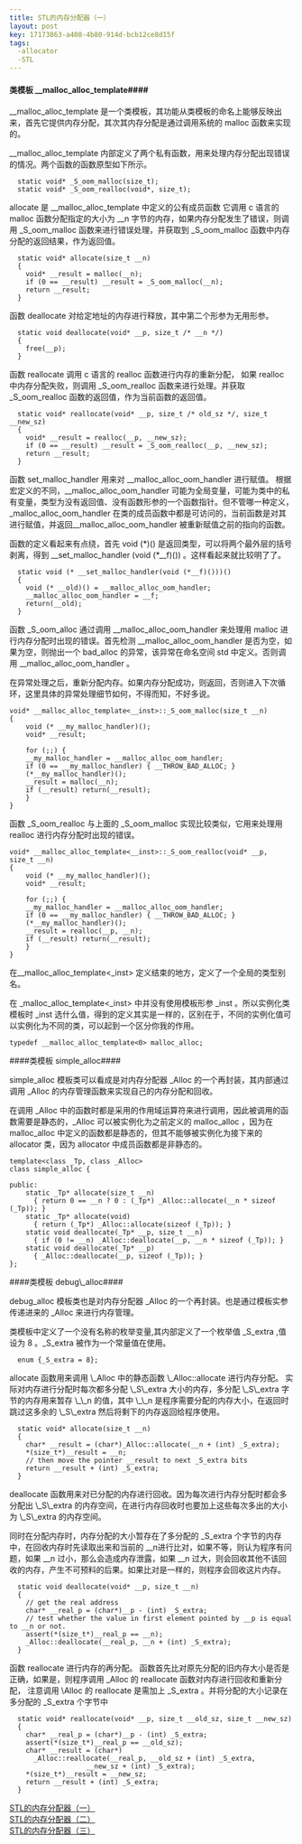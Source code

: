 ```yaml
---
title: STL的内存分配器（一）
layout: post
key: 17173863-a408-4b80-914d-bcb12ce8d15f
tags:
  -allocator 
  -STL 
---
```

#### 类模板 \_\_malloc\_alloc\_template####

\_\_malloc\_alloc\_template 是一个类模板，其功能从类模板的命名上能够反映出来，首先它提供内存分配，其次其内存分配是通过调用系统的 malloc 函数来实现的。

\_\_malloc\_alloc\_template 内部定义了两个私有函数，用来处理内存分配出现错误的情况。两个函数的函数原型如下所示。

	  static void* _S_oom_malloc(size_t);
	  static void* _S_oom_realloc(void*, size_t);

<div class="cut"></div>

allocate 是 \_\_malloc\_alloc\_template 中定义的公有成员函数 它调用 c 语言的 malloc 函数分配指定的大小为 \_\_n 字节的内存，如果内存分配发生了错误，则调用 \_S\_oom\_malloc 函数来进行错误处理，并获取到 \_S\_oom\_malloc 函数中内存分配的返回结果，作为返回值。

	  static void* allocate(size_t __n)
	  {
	    void* __result = malloc(__n);
	    if (0 == __result) __result = _S_oom_malloc(__n);
	    return __result;
	  }

<div class="cut"></div>

函数 deallocate 对给定地址的内存进行释放，其中第二个形参为无用形参。

	  static void deallocate(void* __p, size_t /* __n */)
	  {
	    free(__p);
	  }

函数 reallocate 调用 c 语言的 realloc 函数进行内存的重新分配， 如果 realloc 中内存分配失败，则调用 \_S\_oom\_realloc 函数来进行处理。并获取 \_S\_oom\_realloc 函数的返回值，作为当前函数的返回值。

	  static void* reallocate(void* __p, size_t /* old_sz */, size_t __new_sz)
	  {
	    void* __result = realloc(__p, __new_sz);
	    if (0 == __result) __result = _S_oom_realloc(__p, __new_sz);
	    return __result;
	  }
<div class="cut"></div>

函数 set\_malloc\_handler 用来对 \_\_malloc\_alloc\_oom\_handler 进行赋值。 根据宏定义的不同，\_\_malloc\_alloc\_oom\_handler 可能为全局变量，可能为类中的私有变量，类型为没有返回值、没有函数形参的一个函数指针。但不管哪一种定义，\_malloc\_alloc\_oom\_handler 在类的成员函数中都是可访问的，当前函数是对其进行赋值，并返回\_\_malloc\_alloc\_oom\_handler 被重新赋值之前的指向的函数。

函数的定义看起来有点绕，首先 void (\*)() 是返回类型，可以将两个最外层的括号剥离，得到 \_\_set\_malloc\_handler (void (\*\_\_f)()) 。这样看起来就比较明了了。

	  static void (* __set_malloc_handler(void (*__f)()))()
	  {
	    void (* __old)() = __malloc_alloc_oom_handler;
	    __malloc_alloc_oom_handler = __f;
	    return(__old);
	  }

<div class="cut"></div>

函数 \_S\_oom\_alloc 通过调用 \_\_malloc\_alloc\_oom\_handler 来处理用 malloc 进行内存分配时出现的错误。首先检测 \_\_malloc\_alloc\_oom\_handler 是否为空，如果为空，则抛出一个 bad\_alloc 的异常，该异常在命名空间 std 中定义。否则调用 \_\_malloc\_alloc\_oom\_handler 。

在异常处理之后，重新分配内存。如果内存分配成功，则返回，否则进入下次循环，这里具体的异常处理细节如何，不得而知，不好多说。

	void* __malloc_alloc_template<__inst>::_S_oom_malloc(size_t __n)
	{
	    void (* __my_malloc_handler)();
	    void* __result;

	    for (;;) {
		__my_malloc_handler = __malloc_alloc_oom_handler;
		if (0 == __my_malloc_handler) { __THROW_BAD_ALLOC; }
		(*__my_malloc_handler)();
		__result = malloc(__n);
		if (__result) return(__result);
	    }
	}

<div class="cut"></div>

函数 \_S\_oom\_realloc 与上面的 \_S\_oom\_malloc 实现比较类似，它用来处理用 realloc 进行内存分配时出现的错误。

	void* __malloc_alloc_template<__inst>::_S_oom_realloc(void* __p, size_t __n)
	{
	    void (* __my_malloc_handler)();
	    void* __result;

	    for (;;) {
		__my_malloc_handler = __malloc_alloc_oom_handler;
		if (0 == __my_malloc_handler) { __THROW_BAD_ALLOC; }
		(*__my_malloc_handler)();
		__result = realloc(__p, __n);
		if (__result) return(__result);
	    }
	}

在\_\_malloc\_alloc\_template<\_inst> 定义结束的地方，定义了一个全局的类型别名。

在 \_malloc\_alloc\_template<\_inst> 中并没有使用模板形参 \_inst 。所以实例化类模板时 \_inst 选什么值，得到的定义其实是一样的，区别在于，不同的实例化值可以实例化为不同的类，可以起到一个区分你我的作用。

	typedef __malloc_alloc_template<0> malloc_alloc;
<div class="cut"></div>

####类模板 simple\_alloc####

simple\_alloc 模板类可以看成是对内存分配器 \_Alloc 的一个再封装，其内部通过调用 \_Alloc 的内存管理函数来实现自己的内存分配和回收。

在调用 \_Alloc 中的函数时都是采用的作用域运算符来进行调用，因此被调用的函数需要是静态的，\_Alloc 可以被实例化为之前定义的 malloc\_alloc ，因为在 malloc\_alloc 中定义的函数都是静态的，但其不能够被实例化为接下来的 allocator 类，因为 allocator 中成员函数都是非静态的。

	template<class _Tp, class _Alloc>
	class simple_alloc {

	public:
	    static _Tp* allocate(size_t __n)
	      { return 0 == __n ? 0 : (_Tp*) _Alloc::allocate(__n * sizeof (_Tp)); }
	    static _Tp* allocate(void)
	      { return (_Tp*) _Alloc::allocate(sizeof (_Tp)); }
	    static void deallocate(_Tp* __p, size_t __n)
	      { if (0 != __n) _Alloc::deallocate(__p, __n * sizeof (_Tp)); }
	    static void deallocate(_Tp* __p)
	      { _Alloc::deallocate(__p, sizeof (_Tp)); }
	};

<div class="cut"></div>
####类模板 debug\_alloc####

debug\_alloc 模板类也是对内存分配器 \_Alloc 的一个再封装。也是通过模板实参传递进来的 \_Alloc 来进行内存管理。

类模板中定义了一个没有名称的枚举变量,其内部定义了一个枚举值 \_S\_extra ,值设为 8 。\_S\_extra 被作为一个常量值在使用。

	  enum {_S_extra = 8};

<div class="cut"></div>
allocate 函数用来调用 \_Alloc 中的静态函数 \_Alloc::allocate 进行内存分配。 实际对内存进行分配时每次都多分配 \_S\_extra 大小的内存，多分配 \_S\_extra 字节的内存用来暂存 \_\_n 的值，其中 \_\_n 是程序需要分配的内存大小，在返回时跳过这多余的 \_S\_extra 然后将剩下的内存返回给程序使用。

	  static void* allocate(size_t __n)
	  {
	    char* __result = (char*)_Alloc::allocate(__n + (int) _S_extra);
	    *(size_t*)__result = __n;
	    // then move the pointer __result to next _S_extra bits
	    return __result + (int) _S_extra;
	  }


<div class="cut"></div>
deallocate 函数用来对已分配的内存进行回收。因为每次进行内存分配时都会多分配出 \_S\_extra 的内存空间，在进行内存回收时也要加上这些每次多出的大小为 \_S\_extra 的内存空间。

同时在分配内存时，内存分配的大小暂存在了多分配的 \_S\_extra 个字节的内存中，在回收内存时先读取出来和当前的 \_\_n进行比对，如果不等，则认为程序有问题，如果 \_\_n 过小，那么会造成内存泄露，如果 \_\_n 过大，则会回收其他不该回收的内存，产生不可预料的后果。如果比对是一样的，则程序会回收这片内存。

	  static void deallocate(void* __p, size_t __n)
	  {
	    // get the real address
	    char* __real_p = (char*)__p - (int) _S_extra;
	    // test whether the value in first element pointed by __p is equal to __n or not.
	    assert(*(size_t*)__real_p == __n);
	    _Alloc::deallocate(__real_p, __n + (int) _S_extra);
	  }


<div class="cut"></div>

函数 reallocate 进行内存的再分配。 函数首先比对原先分配的旧内存大小是否是正确，如果是，则程序调用 \_Alloc 的 reallocate 函数对内存进行回收和重新分配， 注意调用 \Alloc 的 reallocate 是需加上 \_S\_extra 。并将分配的大小记录在多分配的 \_S\_extra 个字节中

	  static void* reallocate(void* __p, size_t __old_sz, size_t __new_sz)
	  {
	    char* __real_p = (char*)__p - (int) _S_extra;
	    assert(*(size_t*)__real_p == __old_sz);
	    char* __result = (char*)
	      _Alloc::reallocate(__real_p, __old_sz + (int) _S_extra,
					   __new_sz + (int) _S_extra);
	    *(size_t*)__result = __new_sz;
	    return __result + (int) _S_extra;
	  }

<div class="cut"></div>

[STL的内存分配器（一）](../12/alloc1.html)</br>
[STL的内存分配器（二）](../12/alloc2.html)</br>
[STL的内存分配器（三）](../12/alloc3.html)</br>
